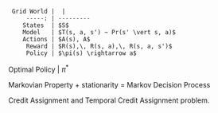      Grid World |  |
         -----: | ---------
        States  | $S$
        Model   | $T(s, a, s') ~ Pr(s' \vert s, a)$
        Actions | $A(s), A$
         Reward | $R(s),\, R(s, a),\, R(s, a, s')$
         Policy | $\pi(s) \rightarrow a$
 Optimal Policy | $\pi^*$

Markovian Property + stationarity = Markov Decision Process

Credit Assignment and Temporal Credit Assignment problem.